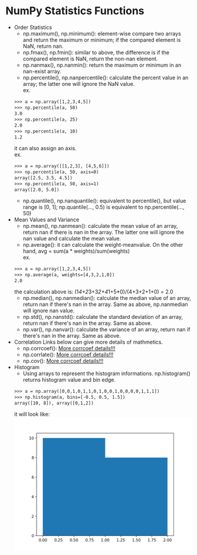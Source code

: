 # NumPy Statistics Functions
*	Order Statistics
	*	np.maximum(), np.minimum(): element-wise compare two arrays and return the maximum or minimum; if the compared element is NaN, return nan.
	*	np.fmax(), np.fmin(): similar to above, the difference is if the compared element is NaN, return the non-nan element.
	*	np.nanmax(), np.nanmin(): return the maximum or minimum in an nan-exist array.
	*	np.percentile(), np.nanpercentile(): calculate the percent value in an array; the latter one will ignore the NaN value.<br>
	ex.
	```
	>>> a = np.array([1,2,3,4,5])
	>>> np.percentile(a, 50)
	3.0
	>>> np.percentile(a, 25)
	2.0
	>>> np.percentile(a, 10)
	1.2
	```
	it can also assign an axis.<br>
	ex.
	```
	>>> a = np.array([[1,2,3], [4,5,6]])
	>>> np.percentile(a, 50, axis=0)
	array([2.5, 3.5, 4.5])
	>>> np.percentile(a, 50, axis=1)
	array([2.0, 5.0])
	```
	*	np.quantile(), np.nanquantile(): equivalent to percentile(), but value range is [0, 1]; np.quantile(..., 0.5) is equivalent to np.percentile(..., 50)
*	Mean Values and Variance
	*	np.mean(), np.nanmean(): calculate the mean value of an array, return nan if there is nan in the array. The latter one will ignore the nan value and calculate the mean value.
	*	np.average(): it can calculate the weight-meanvalue. On the other hand, avg = sum(a * weights)/sum(weights)<br>
	ex.
	```
	>>> a = np.array([1,2,3,4,5])
	>>> np.average(a, weights=[4,3,2,1,0])
	2.0
	```
	the calculation above is: (1*4+2*3+3*2+4*1+5*0)/(4+3+2+1+0) = 2.0
	*	np.median(), np.nanmedian(): calculate the median value of an array, return nan if there's nan in the array. Same as above, np.nanmedian will ignore nan value.
	*	np.std(), np.nanstd(): calculate the standard deviation of an array, return nan if there's nan in the array.  Same as above.
	*	np.var(), np.nanvar(): calculate the variance of an array, return nan if there's nan in the array. Same as above.
*	Correlation
	Links below can give more details of mathmetics.
	*	np.corrcoef(): [More corrcoef details!!!](https://numpy.org/doc/stable/reference/generated/numpy.corrcoef.html)
	*	np.corrlate(): [More corrcoef details!!!](https://numpy.org/doc/stable/reference/generated/numpy.corrcoef.html)
	*	np.cov(): [More corrcoef details!!!](https://numpy.org/doc/stable/reference/generated/numpy.cov.html)
*	Histogram
	*	Using arrays to represent the histogram informations. np.histogram() returns histogram value and bin edge.
	```
	>>> a = np.array([0,0,1,0,1,1,0,1,0,0,1,0,0,0,0,1,1,1])
	>>> np.histogram(a, bins=[-0.5, 0.5, 1.5])
	array([10, 8]), array([0,1,2])
	```
	it will look like:
	![plot](Figure_1.png)
